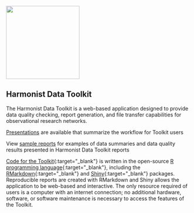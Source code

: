 [<img src="http://dataharmonist.org/logo.png" width="200" />](http://dataharmonist.org)



## Harmonist Data Toolkit

The Harmonist Data Toolkit is a web-based application designed to provide data quality checking, report generation, and file transfer capabilities for observational research networks.

[Presentations](/presentations/overview) are available that summarize the workflow for Toolkit users  

View [sample reports](/reports/overview) for examples of data summaries and data quality results presented in Harmonist Data Toolkit reports

[Code for the Toolkit](https://github.com/IeDEA/Harmonist){:target="_blank"} is written in the open-source [R programming language](https://www.r-project.org/){:target="_blank"}, including the [RMarkdown](https://rmarkdown.rstudio.com/){:target="_blank"} and [Shiny](https://shiny.rstudio.com/){:target="_blank"} packages. Reproducible reports are created with RMarkdown and Shiny allows the application to be web-based and interactive. The only resource required of users is a computer with an internet connection; no additional hardware, software, or software maintenance is necessary to access the features of the Toolkit.

